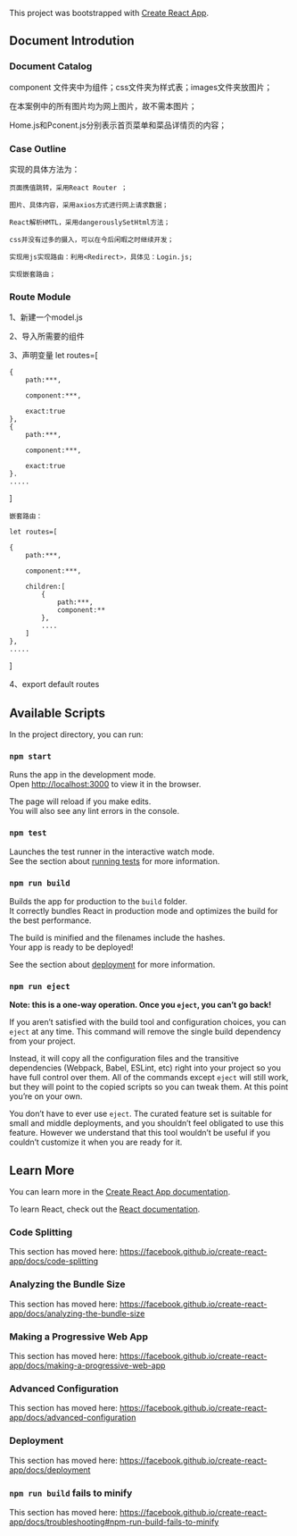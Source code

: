 This project was bootstrapped with [Create React App](https://github.com/facebook/create-react-app).

## Document Introdution

### Document Catalog

component 文件夹中为组件；css文件夹为样式表；images文件夹放图片；

在本案例中的所有图片均为网上图片，故不需本图片；

Home.js和Pconent.js分别表示首页菜单和菜品详情页的内容；

### Case Outline

实现的具体方法为：
 
    页面携值跳转，采用React Router ；

    图片、具体内容，采用axios方式进行网上请求数据；

    React解析HMTL，采用dangerouslySetHtml方法；

    css并没有过多的摄入，可以在今后闲暇之时继续开发；

    实现用js实现路由：利用<Redirect>，具体见：Login.js;

    实现嵌套路由；

### Route Module

1、新建一个model.js

2、导入所需要的组件

3、声明变量 let routes=[

    {
        path:***,

        component:***,

        exact:true
    },
    {
        path:***,

        component:***,

        exact:true
    }.
    .....

]

    嵌套路由：

    let routes=[

    {
        path:***,

        component:***,

        children:[
            {
                path:***,
                component:**
            },
            ....
        ]
    },
    .....

]

4、export default routes


## Available Scripts

In the project directory, you can run:

### `npm start`

Runs the app in the development mode.<br>
Open [http://localhost:3000](http://localhost:3000) to view it in the browser.

The page will reload if you make edits.<br>
You will also see any lint errors in the console.

### `npm test`

Launches the test runner in the interactive watch mode.<br>
See the section about [running tests](https://facebook.github.io/create-react-app/docs/running-tests) for more information.

### `npm run build`

Builds the app for production to the `build` folder.<br>
It correctly bundles React in production mode and optimizes the build for the best performance.

The build is minified and the filenames include the hashes.<br>
Your app is ready to be deployed!

See the section about [deployment](https://facebook.github.io/create-react-app/docs/deployment) for more information.

### `npm run eject`

**Note: this is a one-way operation. Once you `eject`, you can’t go back!**

If you aren’t satisfied with the build tool and configuration choices, you can `eject` at any time. This command will remove the single build dependency from your project.

Instead, it will copy all the configuration files and the transitive dependencies (Webpack, Babel, ESLint, etc) right into your project so you have full control over them. All of the commands except `eject` will still work, but they will point to the copied scripts so you can tweak them. At this point you’re on your own.

You don’t have to ever use `eject`. The curated feature set is suitable for small and middle deployments, and you shouldn’t feel obligated to use this feature. However we understand that this tool wouldn’t be useful if you couldn’t customize it when you are ready for it.

## Learn More

You can learn more in the [Create React App documentation](https://facebook.github.io/create-react-app/docs/getting-started).

To learn React, check out the [React documentation](https://reactjs.org/).

### Code Splitting

This section has moved here: https://facebook.github.io/create-react-app/docs/code-splitting

### Analyzing the Bundle Size

This section has moved here: https://facebook.github.io/create-react-app/docs/analyzing-the-bundle-size

### Making a Progressive Web App

This section has moved here: https://facebook.github.io/create-react-app/docs/making-a-progressive-web-app

### Advanced Configuration

This section has moved here: https://facebook.github.io/create-react-app/docs/advanced-configuration

### Deployment

This section has moved here: https://facebook.github.io/create-react-app/docs/deployment

### `npm run build` fails to minify

This section has moved here: https://facebook.github.io/create-react-app/docs/troubleshooting#npm-run-build-fails-to-minify
